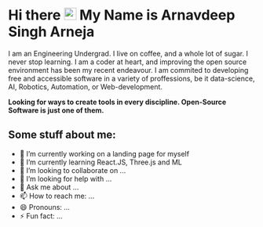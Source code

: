 # Hi there <img src="https://media.giphy.com/media/hvRJCLFzcasrR4ia7z/giphy.gif" width="25px"> My Name is Arnavdeep Singh Arneja

<!-- # This Profile is currently under progress.... -->

<p>I am an Engineering Undergrad. I live on coffee, and a whole lot of sugar. 
I never stop learning. I am a coder at heart, and improving the open source environment has been my recent endeavour. I am commited to developing free and accessible software in a variety of proffessions, be it data-science, AI, Robotics, Automation, or Web-development.

**Looking for ways to create tools in every discipline. Open-Source Software is just one of them.**</p>

## Some stuff about me:

- 🔭 I’m currently working on a landing page for myself
- 🌱 I’m currently learning React.JS, Three.js and ML
- 👯 I’m looking to collaborate on ...
- 🤔 I’m looking for help with ...
- 💬 Ask me about ...
- 📫 How to reach me: ...
- 😄 Pronouns: ...
- ⚡ Fun fact: ...
